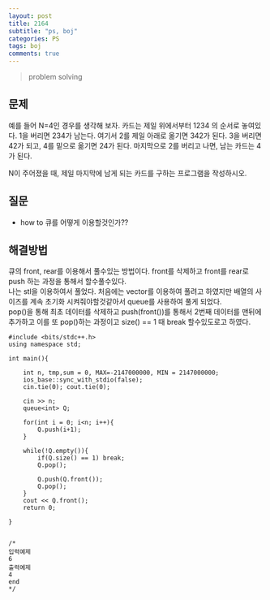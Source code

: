 ```yaml
---
layout: post
title: 2164
subtitle: "ps, boj"
categories: PS
tags: boj
comments: true
---
```

> problem solving

## 문제
예를 들어 N=4인 경우를 생각해 보자. 카드는 제일 위에서부터 1234 의 순서로 놓여있다. 1을 버리면 234가 남는다. 여기서 2를 제일 아래로 옮기면 342가 된다. 3을 버리면 42가 되고, 4를 밑으로 옮기면 24가 된다. 마지막으로 2를 버리고 나면, 남는 카드는 4가 된다.

N이 주어졌을 때, 제일 마지막에 남게 되는 카드를 구하는 프로그램을 작성하시오.

## 질문
  * how to 큐를 어떻게 이용할것인가??
    
## 해결방법
  큐의 front, rear를 이용해서 풀수있는 방법이다. front를 삭제하고 front를 rear로 push 하는 과정을 통해서 할수풀수있다.   
  나는 stl을 이용하여서 풀었다. 처음에는 vector를 이용하여 풀려고 하였지만 배열의 사이즈를 계속 초기화 시켜줘야할것같아서 queue를 사용하여 풀게 되었다.   
  pop()을 통해 최초 데이터를 삭제하고 push(front())를 통해서 2번째 데이터를 맨뒤에 추가하고 이를 또 pop()하는 과정이고 size() == 1 때 break 할수있도로고 하였다.    

~~~
#include <bits/stdc++.h>
using namespace std;

int main(){

	int n, tmp,sum = 0, MAX=-2147000000, MIN = 2147000000;
	ios_base::sync_with_stdio(false);
	cin.tie(0); cout.tie(0);

	cin >> n;
	queue<int> Q;

	for(int i = 0; i<n; i++){
		Q.push(i+1);
	}

	while(!Q.empty()){
		if(Q.size() == 1) break;
		Q.pop();

		Q.push(Q.front());
		Q.pop();
	}
	cout << Q.front();
	return 0;

}


/*
입력예제
6
출력예제
4
end
*/ 

~~~


